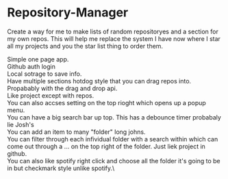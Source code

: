 # Repository-Manager
Create a way for me to make lists of random repositoryes and a section for my own repos. This will help me replace the system I have now where I star all my projects and you the star list thing to order them.

Simple one page app.\
Github auth login\
Local sotrage to save info.\
Have multiple sections hotdog style that you can drag repos into. Propabably with the drag and drop api.\
Like project except with repos.\
You can also accses setting on the top rioght which opens up a popup menu.\
You can have a big search bar up top. This has a debounce timer probabaly lie Josh's\
You can add an item to many "folder" long johns.\
You can filter through each infividual folder with a search within which can come out through a ... on the top right of the folder. Just liek project in github.\
You can also like spotify right click and choose all the folder it's going to be in but checkmark style unlike spotify.\
